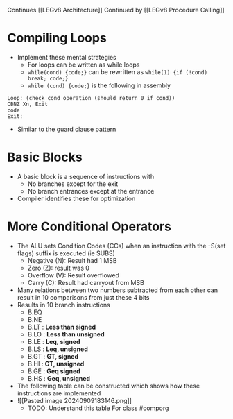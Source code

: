 Continues [[LEGv8 Architecture]]
Continued by [[LEGv8 Procedure Calling]]


# Compiling Loops
- Implement these mental strategies
	- For loops can be written as while loops
	- `while(cond) {code;}` can be rewritten as `while(1) {if (!cond) break; code;}`
	- `while (cond) {code;}` is the following in assembly
```
Loop: (check cond operation (should return 0 if cond))
CBNZ Xn, Exit
code
Exit: 
```
- Similar to the guard clause pattern


# Basic Blocks
- A basic block is a sequence of instructions with
	- No branches except for the exit
	- No branch entrances except at the entrance
- Compiler identifies these for optimization
# More Conditional Operators
- The ALU sets Condition Codes (CCs) when an instruction with the -S(set flags) suffix is executed (ie SUBS)
	- Negative (N): Result had 1 MSB
	- Zero (Z): result was 0
	- Overflow (V): Result overflowed
	- Carry (C): Result had carryout from MSB
- Many relations between two numbers subtracted from each other can result in 10 comparisons from just these 4 bits
- Results in 10 branch instructions
	- B.EQ
	- B.NE
	- B.LT : **Less than signed**
	- B.LO : **Less than unsigned**
	- B.LE : **Leq, signed**
	- B.LS : **Leq, unsigned**
	- B.GT :  **GT, signed**
	- B.HI :  **GT, unsigned**
	- B.GE : **Geq signed**
	- B.HS : **Geq, unsigned**
- The following table can be constructed which shows how these instructions are implemented
- 
	![[Pasted image 20240909183146.png]]
	- TODO: Understand this table
For class #comporg